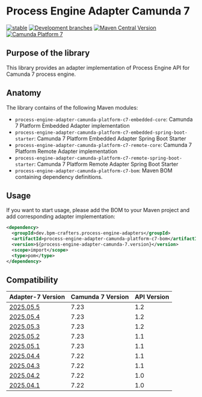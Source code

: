 # Process Engine Adapter Camunda 7


[![stable](https://img.shields.io/badge/lifecycle-STABLE-green.svg)](https://github.com/holisticon#open-source-lifecycle)
[![Development branches](https://github.com/bpm-crafters/process-engine-adapters-camunda-7/actions/workflows/development.yml/badge.svg)](https://github.com/bpm-crafters/process-engine-adapters-camunda-7/actions/workflows/development.yml)
[![Maven Central Version](https://img.shields.io/maven-central/v/dev.bpm-crafters.process-engine-adapters/process-engine-adapter-camunda-platform-c7-bom)](https://maven-badges.herokuapp.com/maven-central/dev.bpm-crafters.process-engine-adapters/process-engine-adapter-camunda-platform-c7-bom)
[![Camunda Platform 7](https://img.shields.io/badge/Compatible%20with-Camunda%20Platform%207-26d07c)](https://img.shields.io/badge/Compatible%20with-Camunda%20Platform%207-26d07c)


## Purpose of the library

This library provides an adapter implementation of Process Engine API for Camunda 7 process engine. 

## Anatomy

The library contains of the following Maven modules:

- `process-engine-adapter-camunda-platform-c7-embedded-core`: Camunda 7 Platform Embedded Adapter implementation 
- `process-engine-adapter-camunda-platform-c7-embedded-spring-boot-starter`: Camunda 7 Platform Embedded Adapter Spring Boot Starter 
- `process-engine-adapter-camunda-platform-c7-remote-core`: Camunda 7 Platform Remote Adapter implementation 
- `process-engine-adapter-camunda-platform-c7-remote-spring-boot-starter`: Camunda 7 Platform Remote Adapter Spring Boot Starter 
- `process-engine-adapter-camunda-platform-c7-bom`: Maven BOM containing dependency definitions.

## Usage

If you want to start usage, please add the BOM to your Maven project and add corresponding adapter implementation:

```xml
<dependency>
  <groupId>dev.bpm-crafters.process-engine-adapters</groupId>
  <artifactId>process-engine-adapter-camunda-platform-c7-bom</artifactId>
  <version>${process-engine-adapter-camunda-7.version}</version>
  <scope>import</scope>
  <type>pom</type>
</dependency>
```

## Compatibility

| Adapter-7 Version                                                                                     | Camunda 7 Version | API Version |
|-------------------------------------------------------------------------------------------------------|-------------------|-------------|
| [2025.05.5](https://github.com/bpm-crafters/process-engine-adapters-camunda-7/releases/tag/2025.05.5) | 7.23              | 1.2         |
| [2025.05.4](https://github.com/bpm-crafters/process-engine-adapters-camunda-7/releases/tag/2025.05.4) | 7.23              | 1.2         |
| [2025.05.3](https://github.com/bpm-crafters/process-engine-adapters-camunda-7/releases/tag/2025.05.3) | 7.23              | 1.2         |
| [2025.05.2](https://github.com/bpm-crafters/process-engine-adapters-camunda-7/releases/tag/2025.05.2) | 7.23              | 1.1         |
| [2025.05.1](https://github.com/bpm-crafters/process-engine-adapters-camunda-7/releases/tag/2025.05.1) | 7.23              | 1.1         |
| [2025.04.4](https://github.com/bpm-crafters/process-engine-adapters-camunda-7/releases/tag/2025.05.4) | 7.22              | 1.1         |
| [2025.04.3](https://github.com/bpm-crafters/process-engine-adapters-camunda-7/releases/tag/2025.05.3) | 7.22              | 1.1         |
| [2025.04.2](https://github.com/bpm-crafters/process-engine-adapters-camunda-7/releases/tag/2025.05.2) | 7.22              | 1.0         |
| [2025.04.1](https://github.com/bpm-crafters/process-engine-adapters-camunda-7/releases/tag/2025.05.1) | 7.22              | 1.0         |



